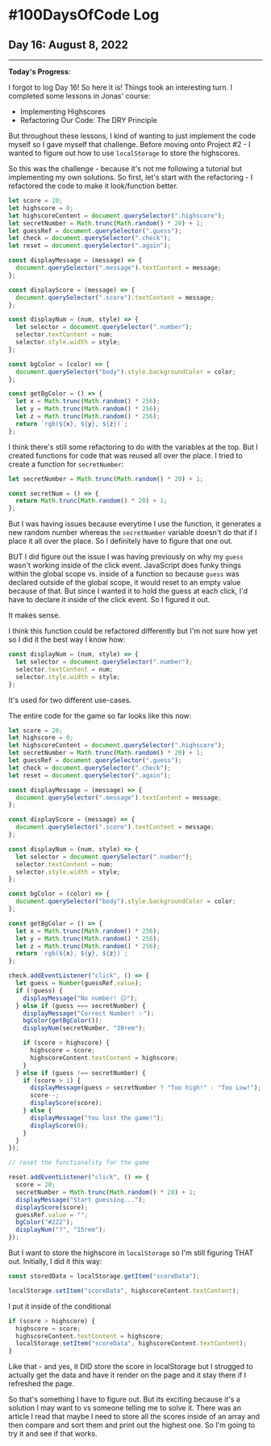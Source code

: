 # #100DaysOfCode Log

## Day 16: August 8, 2022

<hr>

**Today's Progress**:

I forgot to log Day 16! So here it is! Things took an interesting turn. I completed some lessons in Jonas' course:

- Implementing Highscores
- Refactoring Our Code: The DRY Principle

But throughout these lessons, I kind of wanting to just implement the code myself so I gave myself that challenge. Before moving onto Project #2 - I wanted to figure out how to use `localStorage` to store the highscores.

So this was the challenge - because it's not me following a tutorial but implementing my own solutions. So first, let's start with the refactoring - I refactored the code to make it look/function better.

```javascript
let score = 20;
let highscore = 0;
let highscoreContent = document.querySelector(".highscore");
let secretNumber = Math.trunc(Math.random() * 20) + 1;
let guessRef = document.querySelector(".guess");
let check = document.querySelector(".check");
let reset = document.querySelector(".again");

const displayMessage = (message) => {
  document.querySelector(".message").textContent = message;
};

const displayScore = (message) => {
  document.querySelector(".score").textContent = message;
};

const displayNum = (num, style) => {
  let selector = document.querySelector(".number");
  selector.textContent = num;
  selector.style.width = style;
};

const bgColor = (color) => {
  document.querySelector("body").style.backgroundColor = color;
};

const getBgColor = () => {
  let x = Math.trunc(Math.random() * 256);
  let y = Math.trunc(Math.random() * 256);
  let z = Math.trunc(Math.random() * 256);
  return `rgb(${x}, ${y}, ${z})`;
};
```

I think there's still some refactoring to do with the variables at the top. But I created functions for code that was reused all over the place. I tried to create a function for `secretNumber`:

```javascript
let secretNumber = Math.trunc(Math.random() * 20) + 1;

const secretNum = () => {
  return Math.trunc(Math.random() * 20) + 1;
};
```

But I was having issues because everytime I use the function, it generates a new random number whereas the `secretNumber` variable doesn't do that if I place it all over the place. So I definitely have to figure that one out.

BUT I did figure out the issue I was having previously on why my `guess` wasn't working inside of the click event. JavaScript does funky things within the global scope vs. inside of a function so because `guess` was declared outside of the global scope, it would reset to an empty value because of that. But since I wanted it to hold the guess at each click, I'd have to declare it inside of the click event. So I figured it out.

It makes sense.

I think this function could be refactored differently but I'm not sure how yet so I did it the best way I know how:

```javascript
const displayNum = (num, style) => {
  let selector = document.querySelector(".number");
  selector.textContent = num;
  selector.style.width = style;
};
```

It's used for two different use-cases.

The entire code for the game so far looks like this now:

```javascript
let score = 20;
let highscore = 0;
let highscoreContent = document.querySelector(".highscore");
let secretNumber = Math.trunc(Math.random() * 20) + 1;
let guessRef = document.querySelector(".guess");
let check = document.querySelector(".check");
let reset = document.querySelector(".again");

const displayMessage = (message) => {
  document.querySelector(".message").textContent = message;
};

const displayScore = (message) => {
  document.querySelector(".score").textContent = message;
};

const displayNum = (num, style) => {
  let selector = document.querySelector(".number");
  selector.textContent = num;
  selector.style.width = style;
};

const bgColor = (color) => {
  document.querySelector("body").style.backgroundColor = color;
};

const getBgColor = () => {
  let x = Math.trunc(Math.random() * 256);
  let y = Math.trunc(Math.random() * 256);
  let z = Math.trunc(Math.random() * 256);
  return `rgb(${x}, ${y}, ${z})`;
};

check.addEventListener("click", () => {
  let guess = Number(guessRef.value);
  if (!guess) {
    displayMessage("No number! 😕");
  } else if (guess === secretNumber) {
    displayMessage("Correct Number! ✨");
    bgColor(getBgColor());
    displayNum(secretNumber, "30rem");

    if (score > highscore) {
      highscore = score;
      highscoreContent.textContent = highscore;
    }
  } else if (guess !== secretNumber) {
    if (score > 1) {
      displayMessage(guess > secretNumber ? "Too high!" : "Too Low!");
      score--;
      displayScore(score);
    } else {
      displayMessage("You lost the game!");
      displayScore(0);
    }
  }
});

// reset the functionality for the game

reset.addEventListener("click", () => {
  score = 20;
  secretNumber = Math.trunc(Math.random() * 20) + 1;
  displayMessage("Start guessing...");
  displayScore(score);
  guessRef.value = "";
  bgColor("#222");
  displayNum("?", "15rem");
});
```

But I want to store the highscore in `localStorage` so I'm still figuring THAT out. Initially, I did it this way:

```javascript
const storedData = localStorage.getItem("scoreData");

localStorage.setItem("scoreData", highscoreContent.textContent);
```

I put it inside of the conditional

```javascript
if (score > highscore) {
  highscore = score;
  highscoreContent.textContent = highscore;
  localStorage.setItem("scoreData", highscoreContent.textContent);
}
```

Like that - and yes, it DID store the score in localStorage but I strugged to actually get the data and have it render on the page and it stay there if I refreshed the page.

So that's something I have to figure out. But its exciting because it's a solution I may want to vs someone telling me to solve it. There was an article I read that maybe I need to store all the scores inside of an array and then compare and sort them and print out the highest one. So I'm going to try it and see if that works.
